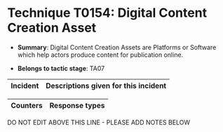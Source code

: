 # Technique T0154: Digital Content Creation Asset

* **Summary**: Digital Content Creation Assets are Platforms or Software which help actors produce content for publication online.

* **Belongs to tactic stage**: TA07


| Incident | Descriptions given for this incident |
| -------- | -------------------- |



| Counters | Response types |
| -------- | -------------- |


DO NOT EDIT ABOVE THIS LINE - PLEASE ADD NOTES BELOW